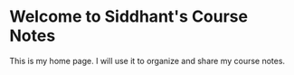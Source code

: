 # Welcome to Siddhant's Course Notes

This is my home page. I will use it to organize and share my course notes.